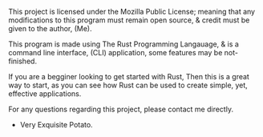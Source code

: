 This project is licensed under the Mozilla Public License; meaning that any modifications to this program must remain open source, & credit must be given to the author, (Me).

This program is made using The Rust Programming Langauage, & is a command line interface, (CLI) application, some features may be not-finished.

If you are a begginer looking to get started with Rust, Then this is a great way to start, as you can see how Rust can be used to create simple, yet, effective applications.

For any questions regarding this project, please contact me directly.

- Very Exquisite Potato.
